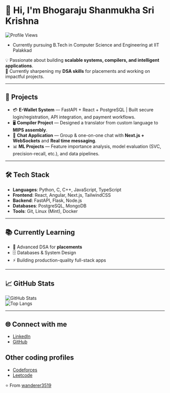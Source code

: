 <!---
wanderer3519/wanderer3519 is a ✨ special ✨ repository because its `README.md` (this file) appears on your GitHub profile.
You can click the Preview link to take a look at your changes.
--->

# 👋 Hi, I'm Bhogaraju Shanmukha Sri Krishna
![Profile Views](https://komarev.com/ghpvc/?username=wanderer3519&color=blue)

- Currently pursuing B.Tech in Computer Science and Engineering at IIT Palakkad

💡 Passionate about building **scalable systems, compilers, and intelligent applications**.  
🎯 Currently sharpening my **DSA skills** for placements and working on impactful projects.  

---

## 🚀 Projects
- 💳 **E-Wallet System** — FastAPI + React + PostgreSQL | Built secure login/registration, API integration, and payment workflows.  
- 🖥️ **Compiler Project** — Designed a translator from custom language to **MIPS assembly**.  
- 💬 **Chat Application** — Group & one-on-one chat with **Next.js + WebSockets** and **Real time messaging**.  
- 📊 **ML Projects** — Feature importance analysis, model evaluation (SVC, precision-recall, etc.), and data pipelines.  

---

## 🛠️ Tech Stack
- **Languages**: Python, C, C++, JavaScript, TypeScript  
- **Frontend**: React, Angular, Next.js, TailwindCSS  
- **Backend**: FastAPI, Flask, Node.js  
- **Databases**: PostgreSQL, MongoDB  
- **Tools**: Git, Linux (Mint), Docker  

---

## 📚 Currently Learning
- 🧩 Advanced DSA for **placements**  
- 🗄️ Databases & System Design  
- ⚡ Building production-quality full-stack apps  

---

## 📈 GitHub Stats
![GitHub Stats](https://github-readme-stats.vercel.app/api?username=wanderer3519&show_icons=true&theme=radical)  
![Top Langs](https://github-readme-stats.vercel.app/api/top-langs/?username=wanderer3519&layout=compact&theme=radical)  

---

## 🌐 Connect with me
- [LinkedIn](https://www.linkedin.com/in/shanmukha-sri-krishna-135316284/)  
- [GitHub](https://github.com/wanderer3519)

## Other coding profiles
- [Codeforces](https://codeforces.com/profile/Krish_Raziel19)
- [Leetcode](https://leetcode.com/u/srikrishnabhogaraju/)

⭐️ From [wanderer3519](https://github.com/wanderer3519)
